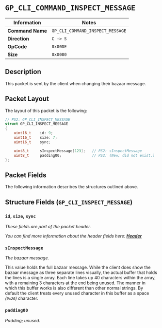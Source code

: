 # `GP_CLI_COMMAND_INSPECT_MESSAGE`

| Information               | Notes |
|---                        |---    |
| **Command Name**          | `GP_CLI_COMMAND_INSPECT_MESSAGE` |
| **Direction**             | `C -> S` |
| **OpCode**                | `0x00DE` |
| **Size**                  | `0x0080` |

## Description

This packet is sent by the client when changing their bazaar message.

## Packet Layout

The layout of this packet is the following:

```cpp
// PS2: GP_CLI_INSPECT_MESSAGE
struct GP_CLI_INSPECT_MESSAGE
{
    uint16_t    id: 9;
    uint16_t    size: 7;
    uint16_t    sync;

    uint8_t     sInspectMessage[123];   // PS2: sInspectMessage
    uint8_t     padding00;              // PS2: (New; did not exist.)
};
```

## Packet Fields

The following information describes the structures outlined above.

## Structure Fields (`GP_CLI_INSPECT_MESSAGE`)

### `id`, `size`, `sync`

_These fields are part of the packet header._

_You can find more information about the header fields here: [**Header**](/world/HEADER.md)_

### `sInspectMessage`

_The bazaar message._

This value holds the full bazaar message. While the client does show the bazaar message as three separate lines visually, the actual buffer that holds the lines is a single array. Each line takes up 40 characters within the array, with a remaining 3 characters at the end being unused. The manner in which this buffer works is also different than other normal strings. By default the client treats every unused character in this buffer as a space _(`0x20`)_ character.

### `padding00`

_Padding; unused._
